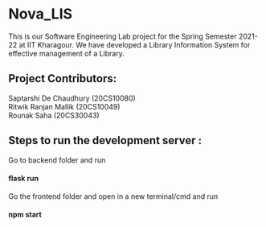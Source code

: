 # Nova_LIS

This is our Software Engineering Lab project for the Spring Semester 2021-22 at IIT Kharagour.
We have developed a Library Information System for effective management of a Library.

## Project Contributors:  

Saptarshi De Chaudhury (20CS10080)  
Ritwik Ranjan Mallik (20CS10049)  
Rounak Saha (20CS30043)  

## Steps to run the development server :  
Go to backend folder and run  
#### flask run  

Go the frontend folder and open in a new terminal/cmd and run   
#### npm start  
